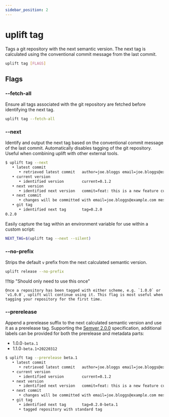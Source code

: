 ```yaml
---
sidebar_position: 2
---
```


# uplift tag

Tags a git repository with the next semantic version. The next tag is calculated using the conventional commit message from the last commit.

```sh
uplift tag [FLAGS]
```

## Flags

### --fetch-all

Ensure all tags associated with the git repository are fetched before identifying the next tag.

```sh
uplift tag --fetch-all
```

### --next

Identify and output the next tag based on the conventional commit message of the last commit. Automatically disables tagging of the git repository. Useful when combining uplift with other external tools.

```sh
$ uplift tag --next
   • latest commit
      • retrieved latest commit   author=joe.bloggs email=joe.bloggs@example.com message=feat: this is a new feature
   • current version
      • identified version        current=0.1.2
   • next version
      • identified next version   commit=feat: this is a new feature current=0.1.2 next=0.2.0
   • next commit
      • changes will be committed with email=joe.bloggs@example.com message=ci(uplift): uplifted for version 0.2.0 name=joe.bloggs
   • git tag
      • identified next tag       tag=0.2.0
0.2.0
```

Easily capture the tag within an environment variable for use within a custom script:

```sh
NEXT_TAG=$(uplift tag --next --silent)
```

### --no-prefix

Strips the default `v` prefix from the next calculated semantic version.

```sh
uplift release --no-prefix
```

!!!tip "Should only need to use this once"

    Once a repository has been tagged with either scheme, e.g. `1.0.0` or `v1.0.0`, uplift will continue using it. This flag is most useful when tagging your repository for the first time.

### --prerelease

Append a prerelease suffix to the next calculated semantic version and use it as a prerelease tag. Supporting the [Semver 2.0.0](https://semver.org/) specification, additional labels can be provided for both the prerelease and metadata parts:

- 1.0.0`-beta.1`
- 1.1.0`-beta.1+20220312`

```sh
$ uplift tag --prerelease beta.1
   • latest commit
      • retrieved latest commit   author=joe.bloggs email=joe.bloggs@example.com message=feat: this is a new feature
   • current version
      • identified version        current=0.1.2
   • next version
      • identified next version   commit=feat: this is a new feature current=0.1.2 next=0.2.0-beta.1
   • next commit
      • changes will be committed with email=joe.bloggs@example.com message=ci(uplift): uplifted for version 0.2.0-beta.1 name=joe.bloggs
   • git tag
      • identified next tag       tag=0.2.0-beta.1
      • tagged repository with standard tag
```
